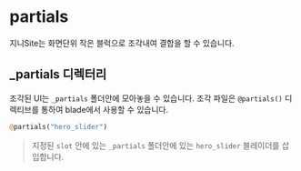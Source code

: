 # partials
지니Site는 화면단위 작은 블럭으로 조각내여 결합을 할 수 있습니다.

## _partials 디렉터리
조각된 UI는 `_partials` 폴더안에 모아놓을 수 있습니다. 조각 파일은 `@partials()` 디렉티브를 통하여
blade에서 사용할 수 있습니다.

```php
@partials("hero_slider")
```
> 지정된 `slot` 안에 있는 `_partials` 폴더안에 있는 `hero_slider` 블레이더를 삽입합니다.

